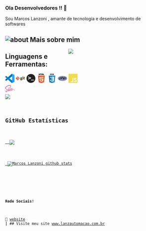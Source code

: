 

### Ola Desenvolvedores !! 👋

Sou Marcos Lanzoni , amante de tecnologia e desenvolvimento de softwares  

## <img width="45" alt="about" src="https://raw.github.com/elizarov/elizarov/master/about.png"> Mais sobre mim

<img align="right" width="300" src="https://i2.wp.com/allhtaccess.info/wp-content/uploads/2018/03/programming.gif?fit=1281%2C716&ssl=1" />



## **Linguagens e Ferramentas:**  


<code><img height="30" src="https://raw.githubusercontent.com/github/explore/80688e429a7d4ef2fca1e82350fe8e3517d3494d/topics/visual-studio-code/visual-studio-code.png"></code>
<code><img height="30" src="https://raw.githubusercontent.com/github/explore/80688e429a7d4ef2fca1e82350fe8e3517d3494d/topics/git/git.png"></code>
<code><img height="30" src="https://raw.githubusercontent.com/github/explore/80688e429a7d4ef2fca1e82350fe8e3517d3494d/topics/terminal/terminal.png"></code>
<code><img height="30" src="https://raw.githubusercontent.com/github/explore/80688e429a7d4ef2fca1e82350fe8e3517d3494d/topics/html/html.png"></code>
<code><img height="30" src="https://raw.githubusercontent.com/github/explore/80688e429a7d4ef2fca1e82350fe8e3517d3494d/topics/css/css.png"></code>
<code><img height="30" src="https://raw.githubusercontent.com/github/explore/80688e429a7d4ef2fca1e82350fe8e3517d3494d/topics/php/php.png"></code>
<code><img height="30" src="https://raw.githubusercontent.com/devicons/devicon/master/icons/javascript/javascript-plain.svg">
<code><img height="30" src="https://raw.githubusercontent.com/github/explore/80688e429a7d4ef2fca1e82350fe8e3517d3494d/topics/sass/sass.png"></code>
  <code><img height="30" src="https://raw.githubusercontent.com/github/explore/80688e429a7d4ef2fca1e82350fe8e3517d3494d/topics/adobe/adobe.png"></code>





## **GitHub Estatísticas**

<a href="https://github.com/marcoscclanzoni">
  <img align="center" src="https://github-readme-stats.vercel.app/api/top-langs/?username=marcoscclanzoni&theme=dracula&hide_langs_below=1" />
</a>

<a href="https://github.com/marcoscclanzoni">
 <img align="center" src="https://github-readme-stats.vercel.app/api?username=marcoscclanzoni&show_icons=true&theme=dracula&line_height=27" alt="Marcos Lanzoni github stats"/>
</a>

[website]: https://www.lanzautomacao.com.br
[twitter]: https://twitter.com/SEUTWITTER
[youtube]: https://www.youtube.com/user/SEUYOUTUBE/
[instagram]: https://www.instagram.com/SEUINSTAGRAM/
[linkedin]: https://www.linkedin.com/in/SEULINKEDIN/
<br>

#### Rede Sociais!

🏡 [website][website] **|** ## Visite meu site  www.lanzautomacao.com.br 
<!-- 🐦 [twitter][twitter] **|** 
📺 [youtube][youtube] **|** 
📷 [instagram][instagram] **|** 
👔 [linkedin][linkedin]
 -->
